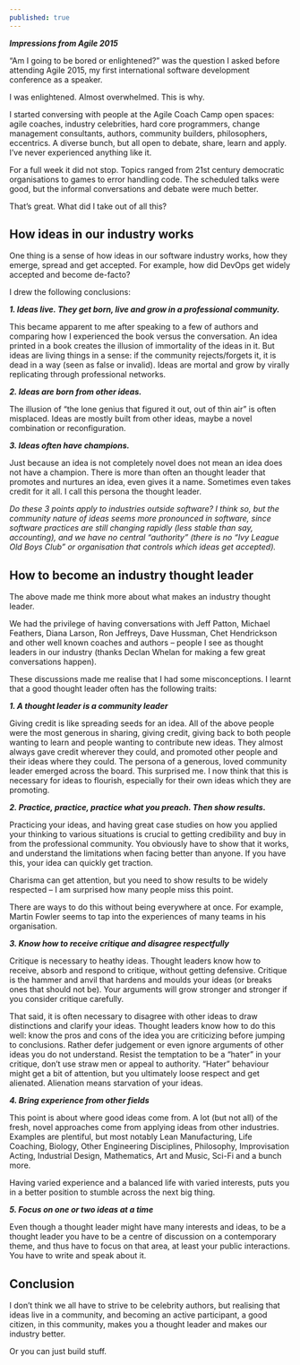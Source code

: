 ```yaml
---
published: true
---
```



_**Impressions from Agile 2015**_

“Am I going to be bored or enlightened?” was the question I asked before attending Agile 2015, my first international software development conference as a speaker. 

I was enlightened. Almost overwhelmed. This is why.

I started conversing with people at the Agile Coach Camp open spaces: agile coaches, industry celebrities, hard core programmers, change management consultants, authors, community builders, philosophers, eccentrics. A diverse bunch, but all open to debate, share, learn and apply. I’ve never experienced anything like it. 

For a full week it did not stop. Topics ranged from 21st century democratic organisations to games to error handling code. The scheduled talks were good, but the informal conversations and debate were much better.

That’s great. What did I take out of all this?

## How ideas in our industry works
One thing is a sense of how ideas in our software industry works, how they emerge, spread and get accepted. For example, how did DevOps get widely accepted and become de-facto? 

I drew the following conclusions:

_**1.	Ideas live. They get born, live and grow in a professional community.**_

This became apparent to me after speaking to a few of authors and comparing how I experienced the book versus the conversation. An idea printed in a book creates the illusion of immortality of the ideas in it. But ideas are living things in a sense: if the community rejects/forgets it, it is dead in a way (seen as false or invalid). Ideas are mortal and grow by virally replicating through professional networks.

_**2.	Ideas are born from other ideas.**_

The illusion of “the lone genius that figured it out, out of thin air” is often misplaced. Ideas are mostly built from other ideas, maybe a novel combination or reconfiguration. 

_**3.	Ideas often have champions.**_

Just because an idea is not completely novel does not mean an idea does not have a champion. There is more than often an thought leader that promotes and nurtures an idea, even gives it a name. Sometimes even takes credit for it all. I call this persona the thought leader.

_Do these 3 points apply to industries outside software? I think so, but the community nature of ideas seems more pronounced in software, since software practices are still changing rapidly (less stable than say, accounting), and we have no central “authority” (there is no “Ivy League Old Boys Club” or organisation that controls which ideas get accepted)._

## How to become an industry thought leader
The above made me think more about what makes an industry thought leader.

We had the privilege of having conversations with Jeff Patton, Michael Feathers, Diana Larson, Ron Jeffreys, Dave Hussman, Chet Hendrickson and other well known coaches and authors – people I see as thought leaders in our industry (thanks Declan Whelan for making a few great conversations happen).

These discussions made me realise that I had some misconceptions. I learnt that a good thought leader often has the following traits:

_**1.	A thought leader is a community leader**_

Giving credit is like spreading seeds for an idea. All of the above people were the most generous in sharing, giving credit, giving back to both people wanting to learn and people wanting to contribute new ideas. They almost always gave credit wherever they could, and promoted other people and their ideas where they could. The persona of a generous, loved community leader emerged across the board. This surprised me. I now think that this is necessary for ideas to flourish, especially for their own ideas which they are promoting.

_**2.	Practice, practice, practice what you preach. Then show results.**_

Practicing your ideas, and having great case studies on how you applied your thinking to various situations is crucial to getting credibility and buy in from the professional community. You obviously have to show that it works, and understand the limitations when facing better than anyone. If you have this, your idea can quickly get traction. 

Charisma can get attention, but you need to show results to be widely respected – I am surprised how many people miss this point.

There are ways to do this without being everywhere at once. For example, Martin Fowler seems to tap into the experiences of many teams in his organisation. 

_**3.	Know how to receive critique and disagree respectfully**_

Critique is necessary to heathy ideas. Thought leaders know how to receive, absorb and respond to critique, without getting defensive. Critique is the hammer and anvil that hardens and moulds your ideas (or breaks ones that should not be). Your arguments will grow stronger and stronger if you consider critique carefully.

That said, it is often necessary to disagree with other ideas to draw distinctions and clarify your ideas. Thought leaders know how to do this well: know the pros and cons of the idea you are criticizing before jumping to conclusions. Rather defer judgement or even ignore arguments of other ideas you do not understand. Resist the temptation to be a “hater” in your critique, don’t use straw men or appeal to authority. “Hater” behaviour might get a bit of attention, but you ultimately loose respect and get alienated. Alienation means starvation of your ideas. 

_**4.	Bring experience from other fields**_

This point is about where good ideas come from. A lot (but not all) of the fresh, novel approaches come from applying ideas from other industries. Examples are plentiful, but most notably Lean Manufacturing, Life Coaching, Biology, Other Engineering Disciplines, Philosophy, Improvisation Acting, Industrial Design, Mathematics, Art and Music, Sci-Fi and a bunch more.

Having varied experience and a balanced life with varied interests, puts you in a better position to stumble across the next big thing.

_**5.	Focus on one or two ideas at a time**_

Even though a thought leader might have many interests and ideas, to be a thought leader you have to be a centre of discussion on a contemporary theme, and thus have to focus on that area, at least your public interactions. You have to write and speak about it.

## Conclusion
I don’t think we all have to strive to be celebrity authors, but realising that ideas live in a community, and becoming an active participant, a good citizen, in this community, makes you a thought leader and makes our industry better. 

Or you can just build stuff.
